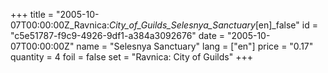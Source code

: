 +++
title = "2005-10-07T00:00:00Z_Ravnica:_City_of_Guilds_Selesnya_Sanctuary_[en]_false"
id = "c5e51787-f9c9-4926-9df1-a384a3092676"
date = "2005-10-07T00:00:00Z"
name = "Selesnya Sanctuary"
lang = ["en"]
price = "0.17"
quantity = 4
foil = false
set = "Ravnica: City of Guilds"
+++
